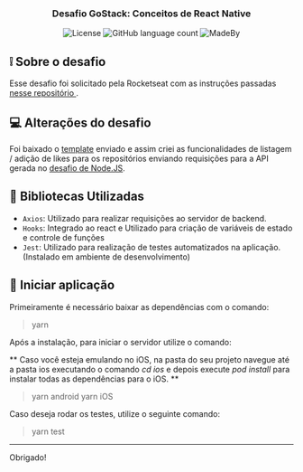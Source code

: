 <h3 align="center">
  Desafio GoStack: Conceitos de React Native
</h3>
<p align="center">
  <img alt="License" src="https://img.shields.io/badge/License-MIT-%2304D361">
  <img alt="GitHub language count" src="https://img.shields.io/github/languages/count/VtrAlves/desafio-conceitos-react-native?color=%2304D361">
  <img alt="MadeBy" src="https://img.shields.io/badge/made%20by-Vitor%20Alves-%2304D361">
</p>

## ❕ Sobre o desafio

Esse desafio foi solicitado pela Rocketseat com as instruções passadas <a href= "https://github.com/Rocketseat/bootcamp-gostack-desafios/tree/master/desafio-conceitos-react-native"> nesse repositório </a>.

## 💻 Alterações do desafio

Foi baixado o <a href="https://github.com/Rocketseat/gostack-template-conceitos-react-native">template</a> enviado e assim criei as funcionalidades de listagem / adição de likes para os repositórios enviando requisições para a API gerada no <a href="https://github.com/VtrAlves/desafio-conceitos-nodejs">desafio de Node.JS</a>.

## 📖 Bibliotecas Utilizadas

- `Axios`: Utilizado para realizar requisições ao servidor de backend.
- `Hooks`: Integrado ao react e Utilizado para criação de variáveis de estado e controle de funções
- `Jest`: Utilizado para realização de testes automatizados na aplicação. (Instalado em ambiente de desenvolvimento)

## 🚀 Iniciar aplicação

Primeiramente é necessário baixar as dependências com o comando:

> yarn

Após a instalação, para iniciar o servidor utilize o comando:

** Caso você esteja emulando no iOS, na pasta do seu projeto navegue até a pasta ios executando o comando _cd ios_ e depois execute _pod install_ para instalar todas as dependências para o iOS. **

> yarn android
> yarn iOS

Caso deseja rodar os testes, utilize o seguinte comando:

> yarn test

---

Obrigado!
